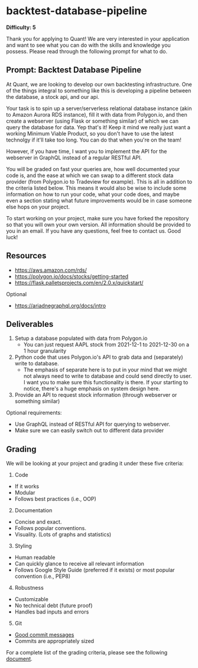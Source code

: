 # backtest-database-pipeline

**Difficulty: 5**

Thank you for applying to Quant! We are very interested in your application and want to see what you can do with the skills and knowledge you possess. Please read through the following prompt for what to do.

## **Prompt: Backtest Database Pipeline**

At Quant, we are looking to develop our own backtesting infrastructure. One of the things integral to something like this is developing a pipeline between the database, a stock api, and our api. 

Your task is to spin up a server/serverless relational database instance (akin to Amazon Aurora RDS instance), fill it with data from Polygon.io, and then create a webserver (using Flask or something similar) of which we can query the database for data. Yep that's it! Keep it mind we really just want a working Minimum Viable Product, so you don't have to use the latest technolgy if it'll take too long. You can do that when you're on the team!

However, if you have time, I want you to implement the API for the webserver in GraphQL instead of a regular RESTful API.

You will be graded on fast your queries are, how well documented your code is, and the ease at which we can swap to a different stock data provider (from Polygon.io to Tradeview for example). This is all in addition to the criteria listed below. This means it would also be wise to include some information on how to run your code, what your code does, and maybe even a section stating what future improvements would be in case someone else hops on your project.

To start working on your project, make sure you have forked the repository so that you will own your own version. All information should be provided to you in an email. If you have any questions, feel free to contact us. Good luck!

## **Resources**
- https://aws.amazon.com/rds/
- https://polygon.io/docs/stocks/getting-started
- https://flask.palletsprojects.com/en/2.0.x/quickstart/

Optional
- https://ariadnegraphql.org/docs/intro

## **Deliverables**

1. Setup a database populated with data from Polygon.io
   - You can just request AAPL stock from 2021-12-1 to 2021-12-30 on a 1 hour granularity
2. Python code that uses Polygon.io's API to grab data and (separately) write to database.
   - The emphasis of separate here is to put in your mind that we might not always need to write to database and could send directly to user. I want you to make sure this functionality is there. If your starting to notice, there's a huge emphasis on system design here.
3. Provide an API to request stock information (through webserver or something similar)

Optional requirements:
- Use GraphQL instead of RESTful API for querying to webserver.
- Make sure we can easily switch out to different data provider

## **Grading**
We will be looking at your project and grading it under these five criteria:
1. Code
 - If it works
 - Modular
 - Follows best practices (i.e., OOP)
2. Documentation
 - Concise and exact.
 - Follows popular conventions.
 - Visuality. (Lots of graphs and statistics)
3. Styling
 - Human readable
 - Can quickly glance to receive all relevant information
 - Follows Google Style Guide (preferred if it exists) or most popular convention (i.e., PEP8)
4. Robustness
 - Customizable
 - No technical debt (future proof)
 - Handles bad inputs and errors
5. Git
 - [Good commit messages](https://cbea.ms/git-commit/#seven-rules)
 - Commits are appropriately sized

For a complete list of the grading criteria, please see the following [document](https://docs.google.com/spreadsheets/d/16CqSJSlch7w9q4_ZTiydKGk0T01rgvIEcHHwqsI_KSo/edit?usp=sharing). 

